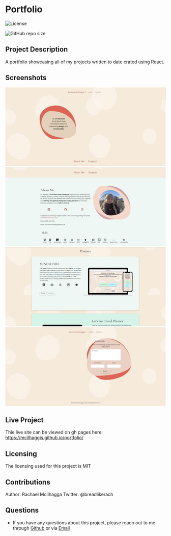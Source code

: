 # Portfolio

![License](https://img.shields.io/github/license/mcilhaggis/employee-tracker)

![GitHub repo size](https://img.shields.io/github/repo-size/mcilhaggis/employee-tracker)

## Project Description

A portfolio showcasing all of my projects written to date crated using React. 

## Screenshots
![Screenshot of my Portfolio Application.](src/images/readMeImages/SS1.png "Screenshot of my Portfolio Application")
![Screenshot of my Portfolio Application.](src/images/readMeImages/SS2.png "Screenshot of my Portfolio Application")
![Screenshot of my Portfolio Application.](src/images/readMeImages/SS3.png "Screenshot of my Portfolio Application")
![Screenshot of my Portfolio Application.](src/images/readMeImages/SS4.png "Screenshot of my Portfolio Application")

## Live Project
Thle live site can be viewed on gh pages here: https://mcilhaggis.github.io/portfolio/

## Licensing 
The licensing used for this project is MIT

## Contributions 
Author: Rachael McIlhagga
Twitter: @breadlikerach
    
## Questions
* If you have any questions about this project, please reach out to me  through <a href="https://github.com/mcilhaggis">Github</a>  or via <a href="mailto:rachael.mcilhagga@live.co.uk">Email</a>